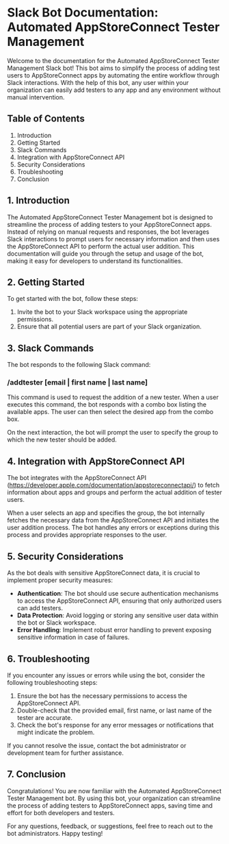 # Slack Bot Documentation: Automated AppStoreConnect Tester Management

Welcome to the documentation for the Automated AppStoreConnect Tester Management Slack bot! This bot aims to simplify the process of adding test users to AppStoreConnect apps by automating the entire workflow through Slack interactions. With the help of this bot, any user within your organization can easily add testers to any app and any environment without manual intervention.

## Table of Contents
1. Introduction
2. Getting Started
3. Slack Commands
4. Integration with AppStoreConnect API
5. Security Considerations
6. Troubleshooting
7. Conclusion

## 1. Introduction
The Automated AppStoreConnect Tester Management bot is designed to streamline the process of adding testers to your AppStoreConnect apps. Instead of relying on manual requests and responses, the bot leverages Slack interactions to prompt users for necessary information and then uses the AppStoreConnect API to perform the actual user addition. This documentation will guide you through the setup and usage of the bot, making it easy for developers to understand its functionalities.

## 2. Getting Started
To get started with the bot, follow these steps:

1. Invite the bot to your Slack workspace using the appropriate permissions.
2. Ensure that all potential users are part of your Slack organization.

## 3. Slack Commands
The bot responds to the following Slack command:

### /addtester [email | first name | last name]
This command is used to request the addition of a new tester. When a user executes this command, the bot responds with a combo box listing the available apps. The user can then select the desired app from the combo box.

On the next interaction, the bot will prompt the user to specify the group to which the new tester should be added.

## 4. Integration with AppStoreConnect API
The bot integrates with the AppStoreConnect API (https://developer.apple.com/documentation/appstoreconnectapi/) to fetch information about apps and groups and perform the actual addition of tester users.

When a user selects an app and specifies the group, the bot internally fetches the necessary data from the AppStoreConnect API and initiates the user addition process. The bot handles any errors or exceptions during this process and provides appropriate responses to the user.

## 5. Security Considerations
As the bot deals with sensitive AppStoreConnect data, it is crucial to implement proper security measures:

- **Authentication**: The bot should use secure authentication mechanisms to access the AppStoreConnect API, ensuring that only authorized users can add testers.
- **Data Protection**: Avoid logging or storing any sensitive user data within the bot or Slack workspace.
- **Error Handling**: Implement robust error handling to prevent exposing sensitive information in case of failures.

## 6. Troubleshooting
If you encounter any issues or errors while using the bot, consider the following troubleshooting steps:

1. Ensure the bot has the necessary permissions to access the AppStoreConnect API.
2. Double-check that the provided email, first name, or last name of the tester are accurate.
3. Check the bot's response for any error messages or notifications that might indicate the problem.

If you cannot resolve the issue, contact the bot administrator or development team for further assistance.

## 7. Conclusion
Congratulations! You are now familiar with the Automated AppStoreConnect Tester Management bot. By using this bot, your organization can streamline the process of adding testers to AppStoreConnect apps, saving time and effort for both developers and testers.

For any questions, feedback, or suggestions, feel free to reach out to the bot administrators. Happy testing!